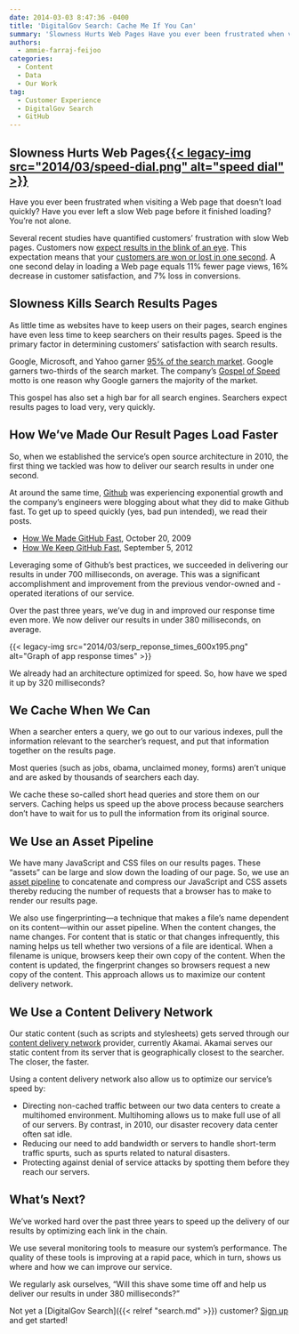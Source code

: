 ```yaml
---
date: 2014-03-03 8:47:36 -0400
title: 'DigitalGov Search: Cache Me If You Can'
summary: 'Slowness Hurts Web Pages Have you ever been frustrated when visiting a Web page that doesn&#8217;t load quickly? Have you ever left a slow Web page before it finished loading? You&#8217;re not alone. Several recent studies have quantified customers&#8217; frustration with slow Web pages. Customers now expect results in the'
authors:
  - ammie-farraj-feijoo
categories:
  - Content
  - Data
  - Our Work
tag:
  - Customer Experience
  - DigitalGov Search
  - GitHub
---
```


## Slowness Hurts Web Pages[{{< legacy-img src="2014/03/speed-dial.png" alt="speed dial" >}}](https://s3.amazonaws.com/sitesusa/wp-content/uploads/sites/212/2014/03/speed-dial.png)

Have you ever been frustrated when visiting a Web page that doesn&#8217;t load quickly? Have you ever left a slow Web page before it finished loading? You&#8217;re not alone.

Several recent studies have quantified customers&#8217; frustration with slow Web pages. Customers now [expect results in the blink of an eye](http://www.nytimes.com/2012/03/01/technology/impatient-web-users-flee-slow-loading-sites.html?_r=0). This expectation means that your [customers are won or lost in one second](http://www.aberdeen.com/Aberdeen-Library/5136/RA-performance-web-application.aspx). A one second delay in loading a Web page equals 11% fewer page views, 16% decrease in customer satisfaction, and 7% loss in conversions.

## Slowness Kills Search Results Pages

As little time as websites have to keep users on their pages, search engines have even less time to keep searchers on their results pages. Speed is the primary factor in determining customers&#8217; satisfaction with search results.

Google, Microsoft, and Yahoo garner [95% of the search market](http://www.comscore.com/Insights/Press_Releases/2013/11/comScore_Releases_October_2013_US_Search_Engine_Rankings). Google garners two-thirds of the search market. The company&#8217;s [Gospel of Speed](https://www.google.com/search?q=Google+Gospel+of+Speed) motto is one reason why Google garners the majority of the market.

This gospel has also set a high bar for all search engines. Searchers expect results pages to load very, very quickly.

## How We&#8217;ve Made Our Result Pages Load Faster

So, when we established the service&#8217;s open source architecture in 2010, the first thing we tackled was how to deliver our search results in under one second.

At around the same time, [Github](https://github.com/) was experiencing exponential growth and the company&#8217;s engineers were blogging about what they did to make Github fast. To get up to speed quickly (yes, bad pun intended), we read their posts.

  * [How We Made GitHub Fast](https://github.com/blog/530-how-we-made-github-fast), October 20, 2009
  * [How We Keep GitHub Fast](https://github.com/blog/1252-how-we-keep-github-fast), September 5, 2012

Leveraging some of Github&#8217;s best practices, we succeeded in delivering our results in under 700 milliseconds, on average. This was a significant accomplishment and improvement from the previous vendor-owned and -operated iterations of our service.

Over the past three years, we&#8217;ve dug in and improved our response time even more. We now deliver our results in under 380 milliseconds, on average.

{{< legacy-img src="2014/03/serp\_reponse\_times_600x195.png" alt="Graph of app response times" >}}

We already had an architecture optimized for speed. So, how have we sped it up by 320 milliseconds?

## We Cache When We Can

When a searcher enters a query, we go out to our various indexes, pull the information relevant to the searcher&#8217;s request, and put that information together on the results page.

Most queries (such as jobs, obama, unclaimed money, forms) aren&#8217;t unique and are asked by thousands of searchers each day.

We cache these so-called short head queries and store them on our servers. Caching helps us speed up the above process because searchers don&#8217;t have to wait for us to pull the information from its original source.

## We Use an Asset Pipeline

We have many JavaScript and CSS files on our results pages. These &#8220;assets&#8221; can be large and slow down the loading of our page. So, we use an [asset pipeline](http://guides.rubyonrails.org/asset_pipeline.html) to concatenate and compress our JavaScript and CSS assets thereby reducing the number of requests that a browser has to make to render our results page.

We also use fingerprinting—a technique that makes a file&#8217;s name dependent on its content—within our asset pipeline. When the content changes, the name changes. For content that is static or that changes infrequently, this naming helps us tell whether two versions of a file are identical. When a filename is unique, browsers keep their own copy of the content. When the content is updated, the fingerprint changes so browsers request a new copy of the content. This approach allows us to maximize our content delivery network.

## We Use a Content Delivery Network

Our static content (such as scripts and stylesheets) gets served through our [content delivery network](http://www.webopedia.com/TERM/C/CDN.html) provider, currently Akamai. Akamai serves our static content from its server that is geographically closest to the searcher. The closer, the faster.

Using a content delivery network also allow us to optimize our service&#8217;s speed by:

  * Directing non-cached traffic between our two data centers to create a multihomed environment. Multihoming allows us to make full use of all of our servers. By contrast, in 2010, our disaster recovery data center often sat idle.
  * Reducing our need to add bandwidth or servers to handle short-term traffic spurts, such as spurts related to natural disasters.
  * Protecting against denial of service attacks by spotting them before they reach our servers.

## What&#8217;s Next?

We&#8217;ve worked hard over the past three years to speed up the delivery of our results by optimizing each link in the chain.

We use several monitoring tools to measure our system&#8217;s performance. The quality of these tools is improving at a rapid pace, which in turn, shows us where and how we can improve our service.

We regularly ask ourselves, &#8220;Will this shave some time off and help us deliver our results in under 380 milliseconds?&#8221;

Not yet a [DigitalGov Search]({{< relref "search.md" >}}) customer? [Sign up](https://search.usa.gov/signup) and get started!